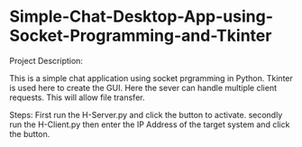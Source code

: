 # Simple-Chat-Desktop-App-using-Socket-Programming-and-Tkinter

Project Description:

This is a simple chat application using socket prgramming in Python. Tkinter is used here to create the GUI. Here the sever can handle multiple client requests. This will allow file transfer.

Steps: First run the H-Server.py and click the button to activate. secondly run the H-Client.py then enter the IP Address of the target system and click the button. 
